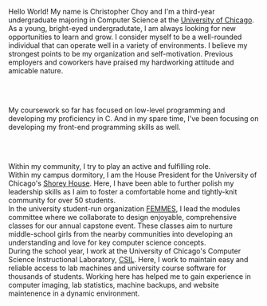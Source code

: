 Hello World! My name is Christopher Choy and I'm a third-year undergraduate majoring in Computer Science at the [University of Chicago](https://www.uchicago.edu/). As a young, bright-eyed undergradutate, I am always looking for new opportunities to learn and grow. I consider myself to be a well-rounded individual that can operate well in a variety of environments. I believe my strongest points to be my organization and self-motivation. Previous employers and coworkers have praised my hardworking attitude and amicable nature.

<br> <br>

My coursework so far has focused on low-level programming and developing my proficiency in C. And in my spare time, I've been focusing on developing my front-end programming skills as well.

<br><br>

Within my community, I try to play an active and fulfilling role. <br>
Within my campus dormitory, I am the House President for the University of Chicago's [Shorey House](https://csil.cs.uchicago.edu/). Here, I have been able to further polish my leadership skills as I aim to foster a comfortable home and tightly-knit community for over 50 students. <br>
In the university student-run organization [FEMMES](http://femmes.io/index.html), I lead the modules committee where we collaborate to design enjoyable, comprehensive classes for our annual capstone event. These classes aim to nurture middle-school girls from the nearby communities into developing an understanding and love for key computer science concepts. <br>
During the school year, I work at the University of Chicago's Computer Science Instructional Laboratory, [CSIL](https://csil.cs.uchicago.edu/). Here, I work to maintain easy and reliable access to lab machines and university course software for thousands of students. Working here has helped me to gain experience in computer imaging, lab statistics, machine backups, and website maintenence in a dynamic environment. <br>
